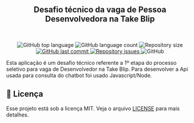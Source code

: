 <h2 align = "center">
  Desafio técnico da vaga de Pessoa Desenvolvedora na Take Blip
</h2>

</br>

<p align="center">
  <img alt="GitHub top language" src="https://img.shields.io/github/languages/top/FLVieira/takeblip-desafio-chatbot">
  
  <img alt="GitHub language count" src="https://img.shields.io/github/languages/count/FLVieira/takeblip-desafio-chatbot">
  
  <img alt="Repository size" src="https://img.shields.io/github/repo-size/FLVieira/takeblip-desafio-chatbot">

  <a href="https://github.com/FLVieira/takeblip-desafio-chatbot/commits/master">
    <img alt="GitHub last commit" src="https://img.shields.io/github/last-commit/FLVieira/takeblip-desafio-chatbot">
  </a>
  
  <a href="https://github.com/FLVieira/takeblip-desafio-chatbot/issues">
    <img alt="Repository issues" src="https://img.shields.io/github/issues/FLVieira/takeblip-desafio-chatbot">
  </a>
  
  <img alt="GitHub" src="https://img.shields.io/github/license/FLVieira/takeblip-desafio-chatbot">
</p>

Esta aplicação é um desafio técnico referente a 1º etapa do processo seletivo para vaga de Desenvolvedor na Take Blip. 
Para desenvolver a Api usada para consulta do chatbot foi usado Javascript/Node. 

## 📝 Licença

Esse projeto está sob a licença MIT. Veja o arquivo [LICENSE](LICENSE) para mais detalhes.

